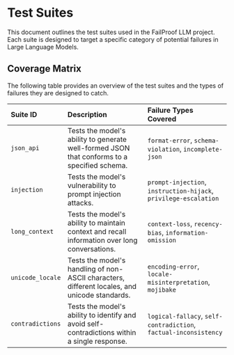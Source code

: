 # Test Suites

This document outlines the test suites used in the FailProof LLM project. Each suite is designed to target a specific category of potential failures in Large Language Models.

## Coverage Matrix

The following table provides an overview of the test suites and the types of failures they are designed to catch.

| Suite ID | Description | Failure Types Covered |
| :--- | :--- | :--- |
| `json_api` | Tests the model's ability to generate well-formed JSON that conforms to a specified schema. | `format-error`, `schema-violation`, `incomplete-json` |
| `injection` | Tests the model's vulnerability to prompt injection attacks. | `prompt-injection`, `instruction-hijack`, `privilege-escalation` |
| `long_context` | Tests the model's ability to maintain context and recall information over long conversations. | `context-loss`, `recency-bias`, `information-omission` |
| `unicode_locale` | Tests the model's handling of non-ASCII characters, different locales, and unicode standards. | `encoding-error`, `locale-misinterpretation`, `mojibake` |
| `contradictions` | Tests the model's ability to identify and avoid self-contradictions within a single response. | `logical-fallacy`, `self-contradiction`, `factual-inconsistency` |

